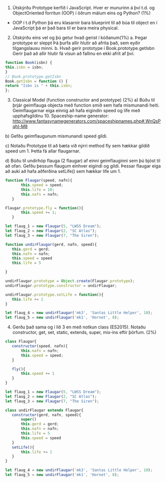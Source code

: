 1. Útskýrðu Prototype kerfið í JavaScript. Hver er munurinn á því t.d. og ObjectOriented
forritun (OOP) í öðrum málum eins og Python? (1%)
- OOP í t.d Python þá eru klasarnir bara blueprint til að búa til object en í JavaScript þá er það bara til er bara meira physical.
  

2. Útskýrðu eins vel og þú getur hvað gerist í kóðanum(1%)
a. Þegar prototype er sleppt
   Þá þurfa allir hlutir að afrita það, sem eyðir tilgangslausu minni.
b. Hvað gerir prototype í Book.prototype.getIsbn
   Gerir það að allir hlutir fá vísun að fallinu en ekki afrit af því.
 ```javascript
function Book(isbn) {
 this.isbn = isbn;
}
// Book.prototype.getIsbn
Book.getIsbn = function () {
 return "Isbn is " + this.isbn;
};
 ```

3. Classical Model (function constructor and prototype) (2%)
a) Búðu til þrjár geimflauga objecta með function smið sem hafa
mismunandi heiti. Geimflaugarnar eiga einnig að hafa eigindin speed og
life með upphafsgildinu 10.
Spaceship-name generator:
http://www.fantasynamegenerators.com/spaceshipnames.php#.WnQsPqhl-M8

b) Gefðu geimflaugunum mismunandi speed gildi.

c) Notaðu Prototype til að bæta við nýrri method fly sem hækkar gildið
speed um 1. Þetta fá allar flaugarnar.

d) Búðu til undirhóp flauga (2 flaugar) af einni geimflauginni sem þú bjóst til
að ofan. Gefðu þessum flaugum einhver eigindi og gildi. Þessar flaugar
eiga að auki að hafa aðferðina setLife() sem hækkar life um 1.
 ```javascript
function Flaugar(speed, nafn){
   		this.speed = speed;
   		this.life = 10;
   		this.nafn = nafn;
   	}

Flaugar.prototype.fly = function(){
   		this.speed += 1;
   	}

let flaug_1 = new Flaugar(5, "LWSS Dream");
let flaug_2 = new Flaugar(2, "SC Atlas");
let flaug_3 = new Flaugar(7, "The Siren");

function undirFlaugar(gerd, nafn, speed){
	this.gerd = gerd;
	this.nafn = nafn;
	this.speed = speed
	this.life = 5

}

undirFlaugar.prototype = Object.create(Flaugar.prototype);
undirFlaugar.prototype.constructor = undirFlaugar;

undirFlaugar.prototype.setLife = function(){
	this.life += 1
}

let flaug_4 = new undirFlaugar('mk3', 'Santas Little Helper', 10);
let flaug_5 = new undirFlaugar('mk1', 'Hornet', 8);
  ```  
4. Gerðu það sama og í lið 3 en með notkun class (ES2015). Notaðu constructor,
get, set, static, extends, super, mix-ins eftir þörfum. (2%)
 ```javascript
 class Flaugar{
	constructor(speed, nafn){
		this.nafn = nafn;
		this.speed = speed;
	}

	fly(){
		this.speed += 1
	}
}

let flaug_1 = new Flaugar(5, "LWSS Dream");
let flaug_2 = new Flaugar(2, "SC Atlas");
let flaug_3 = new Flaugar(7, "The Siren");

class undirFlaugar extends Flaugar{
	constructor(gerd, nafn, speed){
		super()
		this.gerd = gerd;
		this.nafn = nafn;
		this.life = 5
		this.speed = speed
	}
	setLife(){
		this.life += 1
	}
}

let flaug_4 = new undirFlaugar('mk3', 'Santas Little Helper', 10);
let flaug_5 = new undirFlaugar('mk1', 'Hornet', 8);
   ```  
